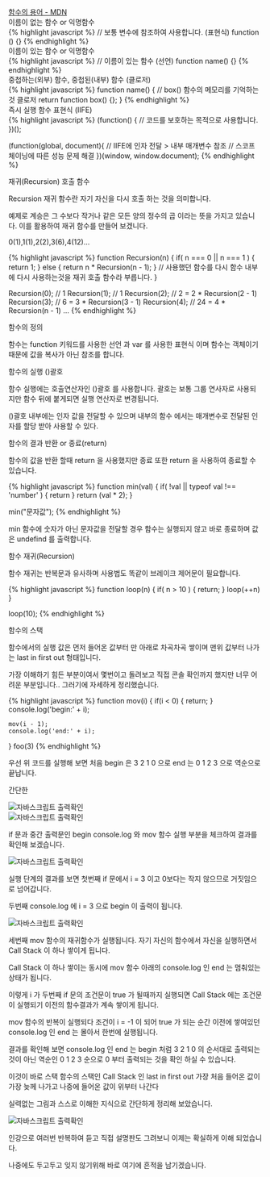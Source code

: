<div class="box">
  <div class="pro-txt">
    <a href="https://developer.mozilla.org/ko/docs/Glossary/Function" target="_balnk">
      함수의 용어 - MDN
    </a>
  </div>
  
  <div class="small-title">이름이 없는 함수 or 익명함수</div>
{% highlight javascript %}
  // 보통 변수에 참조하여 사용합니다. (표현식)
  function () {}  
{% endhighlight %}
  
  <div class="small-title">이름이 있는 함수 or 익명함수</div>
{% highlight javascript %}
  // 이름이 있는 함수 (선언)
  function name() {}
{% endhighlight %}
  
  <div class="small-title">중첩하는(외부) 함수, 중첩된(내부) 함수 (클로저)</div>
{% highlight javascript %}
  function name() {
  // box() 함수의 메모리를 기억하는것 클로저
    return function box() {};
  }
{% endhighlight %}

  <div class="small-title">즉시 실행 함수 표현식 (IIFE)</div>
{% highlight javascript %}
  (function() {
    // 코드를 보호하는 목적으로 사용합니다.
  })();

  (function(global, document){
    // IIFE에 인자 전달 > 내부 매개변수 참조
    // 스코프 체이닝에 따른 성능 문제 해결
  })(window, window.document);
{% endhighlight %}

  <div class="small-title">재귀(Recursion) 호출 함수</div>
  <p>Recursion 재귀 함수란 자기 자신을 다시 호출 하는 것을 의미합니다.</p>
  <p>예제로 계승은 그 수보다 작거나 같은 모든 양의 정수의 곱 이라는 뜻을 가지고 있습니다. 이를 활용하여 재귀 함수를 만들어 보겠니다. </p>
  <p>0(1),1(1),2(2),3(6),4(12)...</p>
{% highlight javascript %}
  function Recursion(n) {
    if( n === 0 || n === 1 ) { return 1; }
    else { return n * Recursion(n - 1); }
    // 사용했던 함수를 다시 함수 내부에 다시 사용하는것을 재귀 호출 함수라 부릅니다. 
  }
  
  Recursion(0); // 1
  Recursion(1); // 1
  Recursion(2); // 2 = 2 * Recursion(2 - 1)
  Recursion(3); // 6 = 3 * Recursion(3 - 1)
  Recursion(4); // 24 = 4 * Recursion(n - 1)
  ...
{% endhighlight %}
</div>

<div class="box">
  <div class="small-title">함수의 정의</div>
  <p>함수는 function 키워드를 사용한 선언 과 var 를 사용한 표현식 이며 함수는 객체이기 때문에 값을 복사가 아닌 참조를 합니다.</p>
  
  <div class="small-title">함수의 실행 ()괄호</div>
  <p>함수 실행에는 호출연산자인 ()괄호 를 사용합니다. 괄호는 보통 그룹 연사자로 사용되지만 함수 뒤에 붙게되면 실행 연산자로 변경됩니다.</p>
  <p>()괄호 내부에는 인자 값을 전달할 수 있으며 내부의 함수 에서는 매개변수로 전달된 인자를 할당 받아 사용할 수 있다.</p>
  
  <div class="small-title">함수의 결과 반환 or 종료(return)</div>
  <p>함수의 값을 반환 할때 return 을 사용했지만 종료 또한 return 을 사용하여 종료할 수 있습니다.</p>
{% highlight javascript %}
function min(val) {
 if( !val || typeof val !== 'number' ) { return }
 return (val * 2);
}

min("문자값");
{% endhighlight %}
<p>min 함수에 숫자가 아닌 문자값을 전달할 경우 함수는 실행되지 않고 바로 종료하며 값은 undefind 를 출력합니다.</p>

<div class="small-title">함수 재귀(Recursion)</div>
<p>함수 재귀는 반복문과 유사하며 사용법도 똑같이 브레이크 제어문이 필요합니다.</p>
{% highlight javascript %}
  function loop(n) {
    if( n > 10 ) { return; }
    loop(++n) 
  }
  
  loop(10);
{% endhighlight %}

<div class="small-title">함수의 스택</div>
 <p>함수에서의 실행 값은 먼저 들어온 값부터 만 아래로 차곡차곡 쌓이며 맨위 값부터 나가는 last in first out 형태입니다.</p>
 <p>가장 이해하기 힘든 부분이여서 몇번이고 돌려보고 직접 콘솔 확인까지 했지만 너무 어려운 부분입니다.. 그러기에 자세하게 정리했습니다.</p>
 {% highlight javascript %}
function mov(i) {
	if(i < 0) {
		return;
	}
	console.log('begin:' + i);
	
	mov(i - 1);
	console.log('end:' + i);
}
foo(3)
{% endhighlight %}
<p>우선 위 코드를 실행해 보면 처음 begin 은 3 2 1 0 으로 end 는 0 1 2 3 으로 역순으로 끝납니다.</p>
<p>간단한 </p>
<div class="img-box">
  <img src="{{ site.baseurl }}/static/img/post/2018-11-25-7.png" alt="자바스크립트 출력확인" />
</div>
<div class="img-box">
  <img src="{{ site.baseurl }}/static/img/post/2018-11-25-4.png" alt="자바스크립트 출력확인" />
</div>
<p>if 문과 중간 출력문인 begin console.log 와 mov 함수 실행 부분을 체크하여 결과를 확인해 보겠습니다.</p>
<div class="img-box">
  <img src="{{ site.baseurl }}/static/img/post/2018-11-25-5.png" alt="자바스크립트 출력확인" />
</div>
<p>실행 단계의 결과를 보면 첫번째 if 문에서 i = 3 이고 0보다는 작지 않으므로 거짓임으로 넘어갑니다.</p>
<p>두번째 console.log 에 i = 3 으로 begin 이 출력이 됩니다.</p>
<div class="img-box">
  <img src="{{ site.baseurl }}/static/img/post/2018-11-25-6.png" alt="자바스크립트 출력확인" />
</div>
<p>세번째 mov 함수의 재귀함수가 실행됩니다. 자기 자신의 함수에서 자신을 실행하면서 Call Stack 이 하나 쌓이게 됩니다.</p>
<p>Call Stack 이 하나 쌓이는 동시에 mov 함수 아래의 console.log 인 end 는 멈춰있는 상태가 됩니다.</p>
<p>이렇게 i 가 두번째 if 문의 조건문이 true 가 될때까지 실행되면 Call Stack 에는 조건문이 실행되기 이전의 함수결과가 계속 쌓이게 됩니다.</p>
<p>mov 함수의 반복이 실행되다 조건이 i = -1 이 되어 true 가 되는 순간 이전에 쌓여있던 console.log 인 end 는 몰아서 한번에 실행됩니다.</p>
<p>결과를 확인해 보면 console.log 인 end 는 begin 처럼 3 2 1 0 의 순서대로 출력되는것이 아닌 역순인 0 1 2 3 순으로 0 부터 출력되는 것을 확인 하실 수 있습니다.</p>
<p>이것이 바로 스택 함수의 스택인 Call Stack 인 last in first out 가장 처음 들어온 값이 가장 늦께 나가고 나중에 들어온 값이 위부터 나간다</p>
<p>실력없는 그림과 스스로 이해한 지식으로 간단하게 정리해 보았습니다.</p>
<div class="img-box">
  <img src="{{ site.baseurl }}/static/img/post/2018-11-25-8.png" alt="자바스크립트 출력확인" />
</div>
<p>인강으로 여러번 반복하여 듣고 직접 설명판도 그려보니 이제는 확실하게 이해 되었습니다.</p>
<p>나중에도 두고두고 잊지 않기위해 바로 여기에 흔적을 남기겠습니다.</p>
</div>
